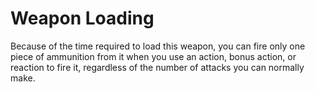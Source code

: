# Weapon Loading

Because of the time required to load this weapon, you can fire only one piece of ammunition from it when you use an action, bonus action, or reaction to fire it, regardless of the number of attacks you can normally make.